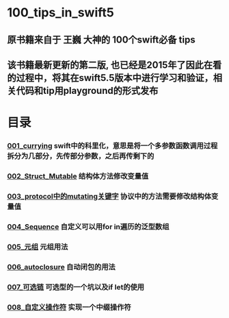 # 100_tips_in_swift5

## 原书籍来自于 王巍 大神的 100个swift必备 tips


## 该书籍最新更新的第二版, 也已经是2015年了因此在看的过程中，将其在swift5.5版本中进行学习和验证，相关代码和tip用playground的形式发布

# 目录
### [001_currying](https://github.com/zouxiaowei/100_tips_in_swift5/tree/main/001_currying.playground/Contents.swift)  swift中的科里化，意思是将一个多参数函数调用过程拆分为几部分，先传部分参数，之后再传剩下的

### [002_Struct_Mutable](https://github.com/zouxiaowei/100_tips_in_swift5/tree/main/002_Struct_Mutable.playground/Contents.swift) 结构体方法修改变量值

### [003_protocol中的mutating关键字](https://github.com/zouxiaowei/100_tips_in_swift5/blob/main/003_protocol%E4%B8%AD%E7%9A%84mutating%E5%85%B3%E9%94%AE%E5%AD%97.playground/Contents.swift) 协议中的方法需要修改结构体变量值

### [004_Sequence](https://github.com/zouxiaowei/100_tips_in_swift5/blob/main/004_Sequence.playground/Contents.swift) 自定义可以用for in遍历的泛型数组

### [005_元组](https://github.com/zouxiaowei/100_tips_in_swift5/blob/main/005_%E5%85%83%E7%BB%84.playground/Contents.swift) 元组用法

### [006_autoclosure](https://github.com/zouxiaowei/100_tips_in_swift5/blob/main/006_AutoClosure.playground/Contents.swift) 自动闭包的用法

### [007_可选链](https://github.com/zouxiaowei/100_tips_in_swift5/blob/main/007_Optional_Chain.playground/Contents.swift) 可选型的一个坑以及if let的使用

### [008_自定义操作符](https://github.com/zouxiaowei/100_tips_in_swift5/blob/main/008_%E6%93%8D%E4%BD%9C%E7%AC%A6.playground/Contents.swift) 实现一个中缀操作符

